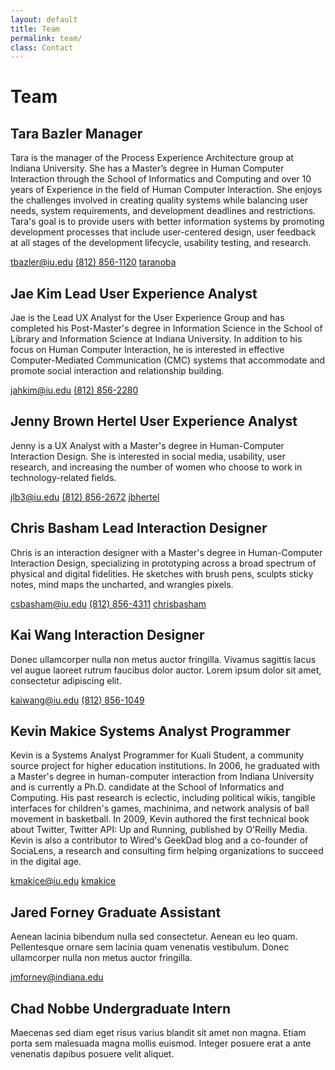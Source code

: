 ```yaml
---
layout: default
title: Team
permalink: team/
class: Contact
---
```


# Team

## Tara Bazler <span class="subtitle">Manager</span>
Tara is the manager of the Process Experience Architecture group at Indiana University. She has a Master’s degree in Human Computer Interaction through the School of Informatics and Computing and over 10 years of Experience in the field of Human Computer Interaction. She enjoys the challenges involved in creating quality systems while balancing user needs, system requirements, and development deadlines and restrictions. Tara's goal is to provide users with better information systems by promoting development processes that include user-centered design, user feedback at all stages of the development lifecycle, usability testing, and research.

<a href="mailto:tbazler@iu.edu" class="Contact-method Contact-method--email">tbazler@iu.edu</a>
<a href="tel:+18128561120" class="Contact-method Contact-method--tel tel">(812) 856-1120</a>
<a href="https://twitter.com/taranoba" title="Follow Tara on Twitter" class="Contact-method Contact-method--twitter">taranoba</a>

## Jae Kim <span class="subtitle">Lead User Experience Analyst</span>
Jae is the Lead UX Analyst for the User Experience Group and has completed his Post-Master's degree in Information Science in the School of Library and Information Science at Indiana University. In addition to his focus on Human Computer Interaction, he is interested in effective Computer-Mediated Communication (CMC) systems that accommodate and promote social interaction and relationship building.

<a href="mailto:jahkim@iu.edu" class="Contact-method Contact-method--email">jahkim@iu.edu</a>
<a href="tel:+18128562280" class="Contact-method Contact-method--tel tel">(812) 856-2280</a>

## Jenny Brown Hertel <span class="subtitle">User Experience Analyst</span>
Jenny is a UX Analyst with a Master's degree in Human-Computer Interaction Design. She is interested in social media, usability, user research, and increasing the number of women who choose to work in technology-related fields.

<a href="mailto:jlb3@iu.edu" class="Contact-method Contact-method--email">jlb3@iu.edu</a>
<a href="tel:+18128562672" class="Contact-method Contact-method--tel tel">(812) 856-2672</a>
<a href="https://twitter.com/jbhertel" title="Follow Jenny on Twitter" class="Contact-method Contact-method--twitter">jbhertel</a>

## Chris Basham <span class="subtitle">Lead Interaction Designer</span>
Chris is an interaction designer with a Master's degree in Human-Computer Interaction Design, specializing in prototyping across a broad spectrum of physical and digital fidelities. He sketches with brush pens, sculpts sticky notes, mind maps the uncharted, and wrangles pixels.

<a href="mailto:csbasham@iu.edu" class="Contact-method Contact-method--email">csbasham@iu.edu</a>
<a href="tel:+18128564311" class="Contact-method Contact-method--tel tel">(812) 856-4311</a>
<a href="https://twitter.com/chrisbasham" title="Follow Chris on Twitter" class="Contact-method Contact-method--twitter">chrisbasham</a>

## Kai Wang <span class="subtitle">Interaction Designer</span>
Donec ullamcorper nulla non metus auctor fringilla. Vivamus sagittis lacus vel augue laoreet rutrum faucibus dolor auctor. Lorem ipsum dolor sit amet, consectetur adipiscing elit.

<a href="mailto:kaiwang@iu.edu" class="Contact-method Contact-method--email">kaiwang@iu.edu</a>
<a href="tel:+18128561049" class="Contact-method Contact-method--tel tel">(812) 856-1049</a>

## Kevin Makice <span class="subtitle">Systems Analyst Programmer</span>
Kevin is a Systems Analyst Programmer for Kuali Student, a community source project for higher education institutions. In 2006, he graduated with a Master's degree in human-computer interaction from Indiana University and is currently a Ph.D. candidate at the School of Informatics and Computing. His past research is eclectic, including political wikis, tangible interfaces for children's games, machinima, and network analysis of ball movement in basketball. In 2009, Kevin authored the first technical book about Twitter, Twitter API: Up and Running, published by O'Reilly Media. Kevin is also a contributor to Wired's GeekDad blog and a co-founder of SociaLens, a research and consulting firm helping organizations to succeed in the digital age.

<a href="mailto:kmakice@iu.edu" class="Contact-method Contact-method--email">kmakice@iu.edu</a>
<a href="https://twitter.com/kmakice" title="Follow Kevin on Twitter" class="Contact-method Contact-method--twitter">kmakice</a>

## Jared Forney <span class="subtitle">Graduate Assistant</span>
Aenean lacinia bibendum nulla sed consectetur. Aenean eu leo quam. Pellentesque ornare sem lacinia quam venenatis vestibulum. Donec ullamcorper nulla non metus auctor fringilla.

<a href="mailto:jmforney@indiana.edu" class="Contact-method Contact-method--email">jmforney@indiana.edu</a>

## Chad Nobbe <span class="subtitle">Undergraduate Intern</span>
Maecenas sed diam eget risus varius blandit sit amet non magna. Etiam porta sem malesuada magna mollis euismod. Integer posuere erat a ante venenatis dapibus posuere velit aliquet.